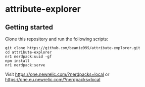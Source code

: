 # attribute-explorer

## Getting started

Clone this repository and run the following scripts:

```
git clone https://github.com/beanie999/attribute-explorer.git
cd attribute-explorer
nr1 nerdpack:uuid -gf
npm install
nr1 nerdpack:serve
```

Visit https://one.newrelic.com/?nerdpacks=local or https://one.eu.newrelic.com/?nerdpacks=local
